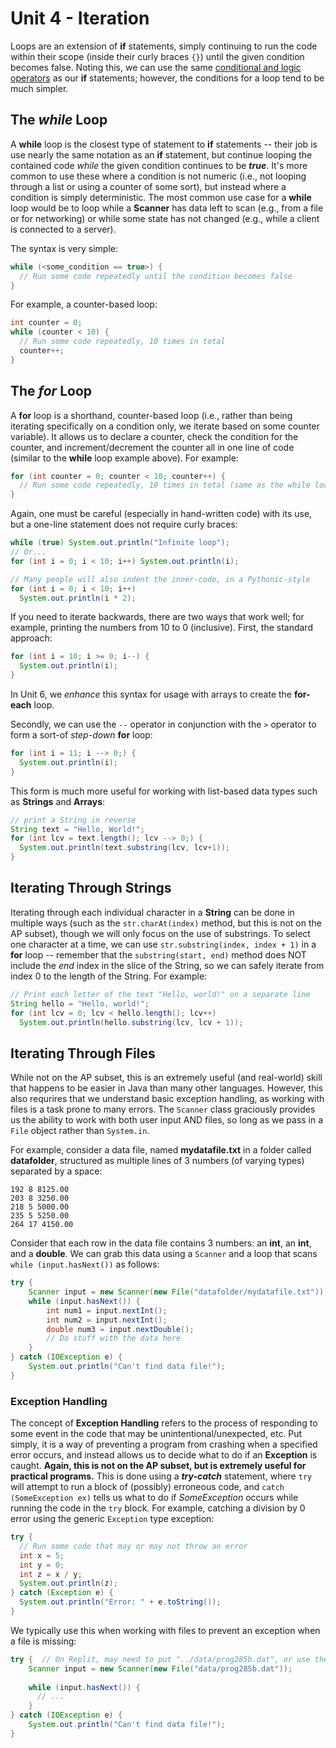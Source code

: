 # Unit 4 - Iteration
Loops are an extension of **if** statements, simply continuing to run the code within their scope 
(inside their curly braces `{}`) until the given condition becomes false. Noting this, we can use
the same [conditional and logic operators](https://docs.oracle.com/javase/tutorial/java/nutsandbolts/op2.html) 
as our **if** statements; however, the conditions for a loop tend to be much simpler.


## The *while* Loop
A **while** loop is the closest type of statement to **if** statements -- their job is use nearly the 
same notation as an **if** statement, but continue looping the contained code *while* the given condition
continues to be ***true***. It's more common to use these where a condition is not numeric (i.e., not 
looping through a list or using a counter of some sort), but instead where a condition is simply deterministic.
The most common use case for a **while** loop would be to loop while a **Scanner** has data left to scan (e.g., 
from a file or for networking) or while some state has not changed (e.g., while a client is connected to a server).

The syntax is very simple:
```java
while (<some_condition == true>) {
  // Run some code repeatedly until the condition becomes false
}
```

For example, a counter-based loop:
```java
int counter = 0;
while (counter < 10) {
  // Run some code repeatedly, 10 times in total
  counter++;
}
```


## The *for* Loop
A **for** loop is a shorthand, counter-based loop (i.e., rather than being iterating specifically on a condition only, we iterate based on some counter variable). It allows us to declare a counter, check the condition for the counter, and increment/decrement the counter all in one line of code (similar to the **while** loop example above). For example:
```java
for (int counter = 0; counter < 10; counter++) {
  // Run some code repeatedly, 10 times in total (same as the while loop example)
}
```

Again, one must be careful (especially in hand-written code) with its use, but a one-line statement does not require curly braces:
```java
while (true) System.out.println("Infinite loop");
// Or...
for (int i = 0; i < 10; i++) System.out.println(i);

// Many people will also indent the inner-code, in a Pythonic-style
for (int i = 0; i < 10; i++)
  System.out.println(i * 2);
```

If you need to iterate backwards, there are two ways that work well; for example, printing the numbers from 10 to 0 (inclusive). First, the standard approach:
```java
for (int i = 10; i >= 0; i--) {
  System.out.println(i);
}
```

In Unit 6, we *enhance* this syntax for usage with arrays to create the **for-each** loop.

Secondly, we can use the `--` operator in conjunction with the `>` operator to form a sort-of *step-down* **for** loop:
```java
for (int i = 11; i --> 0;) {
  System.out.println(i);
}
```

This form is much more useful for working with list-based data types such as **Strings** and **Arrays**:
```java
// print a String in reverse
String text = "Hello, World!";
for (int lcv = text.length(); lcv --> 0;) {
  System.out.println(text.substring(lcv, lcv+1));  
}
```

## Iterating Through Strings
Iterating through each individual character in a **String** can be done in multiple ways (such as the `str.charAt(index)` method, but this is not on the AP subset), though we will only focus on the use of substrings. To select one character at a time, we can use `str.substring(index, index + 1)` in a **for** loop -- remember that the `substring(start, end)` method does NOT include the *end* index in the slice of the String, so we can safely iterate from index 0 to the length of the String. For example:
```java
// Print each letter of the text "Hello, world!" on a separate line
String hello = "Hello, world!";
for (int lcv = 0; lcv < hello.length(); lcv++)
  System.out.println(hello.substring(lcv, lcv + 1));
```

## Iterating Through Files
While not on the AP subset, this is an extremely useful (and real-world) skill that happens to be easier in Java than many other languages. 
However, this also requrires that we understand basic exception handling, as working with files is a task prone to many errors.
The `Scanner` class graciously provides us the ability to work with both user input AND files, so long as we pass in a `File` object 
rather than `System.in`.

For example, consider a data file, named **mydatafile.txt** in a folder called **datafolder**, structured as multiple lines of 3 numbers (of varying types) separated by a space:
```
192 8 8125.00
203 8 3250.00
218 5 5000.00
235 5 5250.00
264 17 4150.00
```

Consider that each row in the data file contains 3 numbers: an **int**, an **int**, and a **double**. We can grab this data using a `Scanner` and a loop that scans `while (input.hasNext())` as follows:
```java
try {
    Scanner input = new Scanner(new File("datafolder/mydatafile.txt"));
    while (input.hasNext()) {
        int num1 = input.nextInt();
        int num2 = input.nextInt();
        double num3 = input.nextDouble();
        // Do stuff with the data here
    }
} catch (IOException e) {
    System.out.println("Can't find data file!");
}
```


### Exception Handling
The concept of **Exception Handling** refers to the process of responding to some event in the code that may be unintentional/unexpected, etc. Put simply, it is a way of preventing a program from crashing when a specified error occurs, and instead allows us to decide what to do if an **Exception** is caught. **Again, this is not on the AP subset, but is extremely useful for practical programs.** This is done using a ***try-catch*** statement, where `try` will attempt to run a block of (possibly) erroneous code, and `catch (SomeException ex)` tells us what to do if *SomeException* occurs while running the code in the `try` block. For example, catching a division by 0 error using the generic `Exception` type exception:
```java
try {
  // Run some code that may or may not throw an error
  int x = 5;
  int y = 0;
  int z = x / y;
  System.out.println(z);
} catch (Exception e) {
  System.out.println("Error: " + e.toString());
}
```

We typically use this when working with files to prevent an exception when a file is missing:
```java
try {  // On Replit, may need to put "../data/prog285b.dat", or use the absolute (exact) path if neither work
    Scanner input = new Scanner(new File("data/prog285b.dat"));
    
    while (input.hasNext()) {
      // ...
    }
} catch (IOException e) {
    System.out.println("Can't find data file!");
}
```
